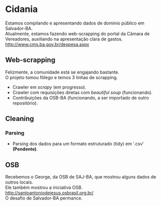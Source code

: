 # Cidania
Estamos compilando e apresentando dados de domínio público em Salvador-BA.  
Atualmente, estamos fazendo web-scrapping do portal da Câmara de Vereadores, auxiliando na apresentação clara de gastos.  
http://www.cms.ba.gov.br/despesa.aspx  


## Web-scrapping
Felizmente, a comunidade está se engajando  bastante.  
O projeto tomou fôlego e temos 3 linhas de scrapping.  

* Crawler em *scrapy* (em progresso).  
* Crawler com requisições diretas com *beautiful soup* (funcionando).   
* Contribuições da OSB-BA (funcionando, a ser importado de outro repositório).  
   

## Cleaning 
### Parsing
* Parsing dos dados para um formato estruturado (tidy) em '.csv' **(Pendente)**.  


## OSB
Recebemos o George, da OSB de SAJ-BA, que mostrou alguns dados de outros locais.  
Ele também mostrou a iniciativa OSB.  
http://santoantoniodejesus.osbrasil.org.br/  
O desafio de Salvador-BA permance.  
